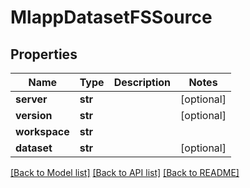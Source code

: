 # MlappDatasetFSSource

## Properties
Name | Type | Description | Notes
------------ | ------------- | ------------- | -------------
**server** | **str** |  | [optional] 
**version** | **str** |  | [optional] 
**workspace** | **str** |  | 
**dataset** | **str** |  | [optional] 

[[Back to Model list]](../README.md#documentation-for-models) [[Back to API list]](../README.md#documentation-for-api-endpoints) [[Back to README]](../README.md)


